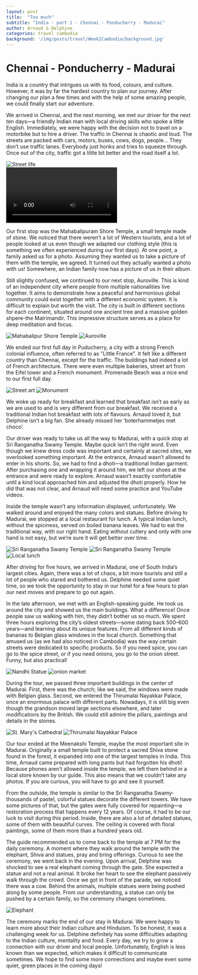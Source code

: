 ```yaml
---
layout: post
title:  "Too much"
subtitle: "India - part 1 - Chennai - Ponducherry - Madurai"
author: Arnaud & Delphine
categories: travel cambodia
background: '/img/posts/travel/Week2Cambodia/background.jpg'
---
```


# Chennai - Ponducherry - Madurai

India is a country that intrigues us with its food, colours, and culture. However, it was by far the hardest country to plan our journey. After changing our plan a few times and with the help of some amazing people, we could finally start our adventure.

We arrived in Chennai, and the next morning, we met our driver for the next ten days—a friendly Indian man with local driving skills who spoke a little English. Immediately, we were happy with the decision not to travel on a motorbike but to hire a driver. The traffic in Chennai is chaotic and loud. The streets are packed with cars, motors, buses, cows, dogs, people… They don’t use traffic lanes. Everybody just honks and tries to squeeze through. Once out of the city, traffic got a little bit better and the road itself a lot.

<img class="img-fluid" src="/img/posts/travel/Week1India/traffic.jpg" alt="Street life">
<div class="embed-responsive embed-responsive-16by9">
    <video controls="autoplay loop muted controls">
        <source src="/img/posts/travel/Week1India/traffic.MOV" type="video/mp4">
        Your browser does not support the video tag.
    </video>
</div>

Our first stop was the Mahabalipuram Shore Temple, a small temple made of stone. We noticed that there weren’t a lot of Western tourists, and a lot of people looked at us even though we adapted our clothing style (this is something we often experienced during our first days). At one point, a family asked us for a photo. Assuming they wanted us to take a picture of them with the temple, we agreed. It turned out they actually wanted a photo with us! Somewhere, an Indian family now has a picture of us in their album.

Still slightly confused, we continued to our next stop, Auroville. This is kind of an independent city where people from multiple nationalities live together. It aims to demonstrate how a peaceful and harmonious global community could exist together with a different economic system. It is difficult to explain but worth the visit. The city is built in different sections for each continent, situated around one ancient tree and a massive golden shpere-the Matrimandir. This impressive structure serves as a place for deep meditation and focus.

<img class="img-fluid" src="/img/posts/travel/Week1India/temple1.jpg" alt="Mahabalipur Shore Temple">
<img class="img-fluid" src="/img/posts/travel/Week1India/auroville.jpg" alt="Auroville">

We ended our first full day in Puducherry, a city with a strong French colonial influence, often referred to as "Little France". It felt like a different country than Chennai, except for the traffic. The buildings had indeed a lot of French architecture. There were even multiple bakeries, street art from the Eifel tower and a French monument. Promenade Beach was a nice end to our first full day.

<img class="img-fluid" src="/img/posts/travel/Week1India/france1.jpg" alt="Street art">
<img class="img-fluid" src="/img/posts/travel/Week1India/france2.jpg" alt="Monument">

We woke up ready for breakfast and learned that breakfast isn’t as early as we are used to and is very different from our breakfast. We received a traditional Indian hot breakfast with lots of flavours. Arnaud loved it, but Delphine isn’t a big fan. She already missed her ‘boterhammetjes met choco’.

Our driver was ready to take us all the way to Madurai, with a quick stop at Sri Ranganatha Swamy Temple. Maybe quick isn’t the right word. Even though we knew dress code was important and certainly at sacred sites, we overlooked something important. At the entrance, Arnaud wasn’t allowed to enter in his shorts. So, we had to find a dhoti—a traditional Indian garment. After purchasing one and wrapping it around him, we left our shoes at the entrance and were ready to explore. Arnaud wasn't exactly comfortable until a kind local approached him and adjusted the dhoti properly. How he did that was not clear, and Arnaud will need some practice and YouTube videos. 

Inside the temple wasn’t any information displayed, unfortunately. We walked around and enjoyed the many colors and statues. Before driving to Madurai, we stopped at a local restaurant for lunch. A typical Indian lunch, without the spiciness, served on boiled banana leaves. We had to eat the traditional way, with our right hand. Eating without cutlery and only with one hand is not easy, but we’re sure it will get better over time.

<img class="img-fluid" src="/img/posts/travel/Week1India/temple2.1.jpg" alt="Sri Ranganatha Swamy Temple">
<img class="img-fluid" src="/img/posts/travel/Week1India/temple2.2.jpg" alt="Sri Ranganatha Swamy Temple">
<img class="img-fluid" src="/img/posts/travel/Week1India/food.jpg" alt="Local lunch">

After driving for five hours, we arrived in Madurai, one of South India’s largest cities. Again, there was a lot of chaos, a bit more tourists and still a lot of people who stared and bothered us. Delphine needed some quiet time, so we took the opportunity to stay in our hotel for a few hours to plan our next moves and prepare to go out again.

In the late afternoon, we met with an English-speaking guide. He took us around the city and showed us the main buildings. What a difference! Once people saw us walking with him, they didn’t bother us so much. We spent three hours exploring the city’s oldest streets—some dating back 500–600 years—and learning about its unique features. From all different kinds of bananas to Belgian glass windows in the local church. Something that amused us (as we had also noticed in Cambodia) was the way certain streets were dedicated to specific products. So if you need spice, you can go to the spice street, or if you need onions, you go to the onion street. Funny, but also practical!

<img class="img-fluid" src="/img/posts/travel/Week1India/madurai2.jpg" alt="Nandhi Statue">
<img class="img-fluid" src="/img/posts/travel/Week1India/madurai4.jpg" alt="onion market">

During the tour, we passed three important buildings in the center of Madurai. First, there was the church; like we said, the windows were made with Belgian glass. Second, we entered the Thirumalai Nayakkar Palace, once an enormous palace with different parts. Nowadays, it is still big even though the grandson moved large sections elsewhere, and later modifications by the British. We could still admire the pillars, paintings and details in the stones.

<img class="img-fluid" src="/img/posts/travel/Week1India/madurai1.jpg" alt="St. Mary's Cathedral">
<img class="img-fluid" src="/img/posts/travel/Week1India/madurai3.jpg" alt="Thirumalai Nayakkar Palace">

Our tour ended at the Meenakshi Temple, maybe the most important site in Madurai. Originally a small temple built to protect a sacred Shiva stone found in the forest, it expanded into one of the largest temples in India. This time, Arnaud came prepared with long pants but had forgotten his dhoti! Because phones aren’t allowed inside the temple, we left them behind in a local store known by our guide. This also means that we couldn’t take any photos. If you are curious, you will have to go and see it yourself.

From the outside, the temple is similar to the Sri Ranganatha Swamy-thousands of pastel, colorful statues decorate the different towers. We have some pictures of that, but the gates were fully covered for repainting—a restoration process that happens every 12 years. Of course, it had to be our luck to visit during this period. Inside, there are also a lot of detailed statues, some of them with beautiful curves. The ceiling is covered with floral paintings, some of them more than a hundred years old.

The guide recommended us to come back to the temple at 7 PM for the daily ceremony. A moment where they walk around the temple with the elephant, Shiva and statues, pray and bring offerings. Curious to see the ceremony, we went back in the evening. Upon arrival, Delphine was shocked to see a real elephant coming through the gate. She expected a statue and not a real animal. It broke her heart to see the elephant passively walk through the crowd. Once we got in front of the parade, we noticed there was a cow. Behind the animals, multiple statues were being pushed along by some people. From our understanding, a statue can only be pushed by a certain family, so the ceremony changes sometimes.

<img class="img-fluid" src="/img/posts/travel/Week1India/madurai5.jpg" alt="Elephant">

The ceremony marks the end of our stay in Madurai. We were happy to learn more about their Indian culture and Hinduism. To be honest, it was a challenging week for us. Delphine definitely has some difficulties adapting to the Indian culture, mentality and food. Every day, we try to grow a connection with our driver and local people. Unfortunately, English is less known than we expected, which makes it difficult to communicate sometimes. We hope to find some more connections and maybe even some quiet, green places in the coming days!
